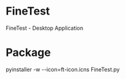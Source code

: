 # FineTest
FineTest - Desktop Application

# Package
pyinstaller -w --icon=ft-icon.icns FineTest.py
